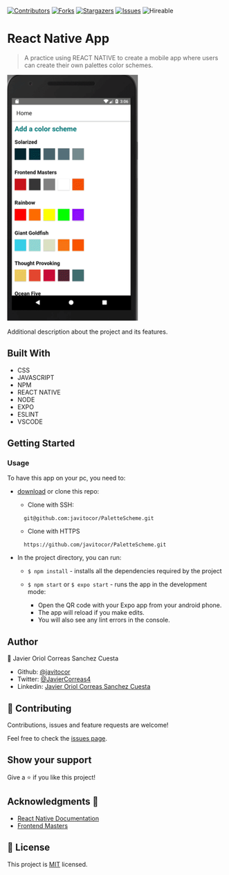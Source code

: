 <!--
*** Thanks for checking out this README Template. If you have a suggestion that would
*** make this better, please fork the repo and create a pull request or simply open
*** an issue with the tag "enhancement".
*** Thanks again! Now go create something AMAZING! :D
-->

<!-- PROJECT SHIELDS -->
<!--
*** I'm using markdown "reference style" links for readability.
*** Reference links are enclosed in brackets [ ] instead of parentheses ( ).
*** See the bottom of this document for the declaration of the reference variables
*** for contributors-url, forks-url, etc. This is an optional, concise syntax you may use.
*** https://www.markdownguide.org/basic-syntax/#reference-style-links
-->

[![Contributors][contributors-shield]][contributors-url]
[![Forks][forks-shield]][forks-url]
[![Stargazers][stars-shield]][stars-url]
[![Issues][issues-shield]][issues-url]
![Hireable](https://cdn.rawgit.com/hiendv/hireable/master/styles/default/yes.svg)

# React Native App

> A practice using REACT NATIVE to create a mobile app where users can create their own palettes color schemes.

![screenshot](./assets/screenshot.png)

Additional description about the project and its features.

## Built With

- CSS
- JAVASCRIPT
- NPM
- REACT NATIVE
- NODE
- EXPO
- ESLINT
- VSCODE

## Getting Started

### Usage

To have this app on your pc, you need to:

- [download](https://github.com/javitocor/PaletteScheme/archive/main.zip) or clone this repo:

  - Clone with SSH:

  ```
    git@github.com:javitocor/PaletteScheme.git
  ```

  - Clone with HTTPS

  ```
    https://github.com/javitocor/PaletteScheme.git
  ```

- In the project directory, you can run:

  - `$ npm install` - installs all the dependencies required by the project

  - `$ npm start` or `$ expo start` - runs the app in the development mode:

    - Open the QR code with your Expo app from your android phone.
    - The app will reload if you make edits.
    - You will also see any lint errors in the console.

## Author

👤 Javier Oriol Correas Sanchez Cuesta

- Github: [@javitocor](https://github.com/javitocor)
- Twitter: [@JavierCorreas4](https://twitter.com/JavierCorreas4)
- Linkedin: [Javier Oriol Correas Sanchez Cuesta](https://www.linkedin.com/in/javier-correas-sanchez-cuesta-15289482/)

## 🤝 Contributing

Contributions, issues and feature requests are welcome!

Feel free to check the [issues page](https://github.com/javitocor/PaletteScheme/issues).

## Show your support

Give a ⭐️ if you like this project!

## Acknowledgments 🚀

- [React Native Documentation](https://reactnative.dev/docs/getting-started)
- [Frontend Masters](https://frontendmasters.com/courses/react-native-v2)

## 📝 License

This project is [MIT](lic.url) licensed.

<!-- MARKDOWN LINKS & IMAGES -->
<!-- https://www.markdownguide.org/basic-syntax/#reference-style-links -->

[contributors-shield]: https://img.shields.io/github/contributors/javitocor/PaletteScheme.svg?style=flat-square
[contributors-url]: https://github.com/javitocor/PaletteScheme/graphs/contributors
[forks-shield]: https://img.shields.io/github/forks/javitocor/PaletteScheme.svg?style=flat-square
[forks-url]: https://github.com/javitocor/PaletteScheme/network/members
[stars-shield]: https://img.shields.io/github/stars/javitocor/PaletteScheme.svg?style=flat-square
[stars-url]: https://github.com/javitocor/PaletteScheme/stargazers
[issues-shield]: https://img.shields.io/github/issues/javitocor/PaletteScheme.svg?style=flat-square
[issues-url]: https://github.com/javitocor/PaletteScheme/issues
